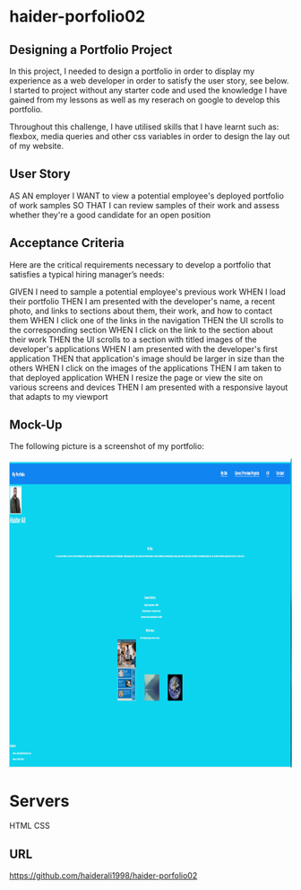 # haider-porfolio02
## Designing a Portfolio Project
In this project, I needed to design a portfolio in order to display my experience as a web developer in order to satisfy the user story, see below. I started to project without any starter code and used the knowledge I have gained from my lessons as well as my reserach on google to develop this portfolio.


Throughout this challenge, I have utilised skills that I have learnt such as: flexbox, media queries and other css variables in order to design the lay out of my website.

## User Story
AS AN employer
I WANT to view a potential employee's deployed portfolio of work samples
SO THAT I can review samples of their work and assess whether they're a good candidate for an open position

## Acceptance Criteria
Here are the critical requirements necessary to develop a portfolio that satisfies a typical hiring manager’s needs:

GIVEN I need to sample a potential employee's previous work
WHEN I load their portfolio
THEN I am presented with the developer's name, a recent photo, and links to sections about them, their work, and how to contact them
WHEN I click one of the links in the navigation
THEN the UI scrolls to the corresponding section
WHEN I click on the link to the section about their work
THEN the UI scrolls to a section with titled images of the developer's applications
WHEN I am presented with the developer's first application
THEN that application's image should be larger in size than the others
WHEN I click on the images of the applications
THEN I am taken to that deployed application
WHEN I resize the page or view the site on various screens and devices
THEN I am presented with a responsive layout that adapts to my viewport

## Mock-Up
The following picture is a screenshot of my portfolio:

<section>
    <img alt="portfolio" src="./assets/images/finalportfolio.png" width=550px height=550px>
</section>

# Servers
HTML
CSS

## URL

https://github.com/haiderali1998/haider-porfolio02
